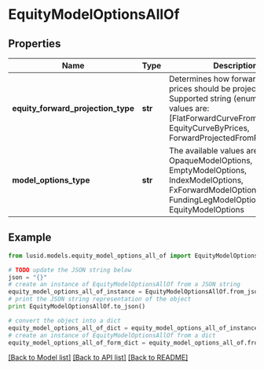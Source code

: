 # EquityModelOptionsAllOf


## Properties
Name | Type | Description | Notes
------------ | ------------- | ------------- | -------------
**equity_forward_projection_type** | **str** | Determines how forward equity prices should be projected.                Supported string (enumeration) values are: [FlatForwardCurveFromSpot, EquityCurveByPrices, ForwardProjectedFromRatesCurve]. | 
**model_options_type** | **str** | The available values are: Invalid, OpaqueModelOptions, EmptyModelOptions, IndexModelOptions, FxForwardModelOptions, FundingLegModelOptions, EquityModelOptions | 

## Example

```python
from lusid.models.equity_model_options_all_of import EquityModelOptionsAllOf

# TODO update the JSON string below
json = "{}"
# create an instance of EquityModelOptionsAllOf from a JSON string
equity_model_options_all_of_instance = EquityModelOptionsAllOf.from_json(json)
# print the JSON string representation of the object
print EquityModelOptionsAllOf.to_json()

# convert the object into a dict
equity_model_options_all_of_dict = equity_model_options_all_of_instance.to_dict()
# create an instance of EquityModelOptionsAllOf from a dict
equity_model_options_all_of_form_dict = equity_model_options_all_of.from_dict(equity_model_options_all_of_dict)
```
[[Back to Model list]](../README.md#documentation-for-models) [[Back to API list]](../README.md#documentation-for-api-endpoints) [[Back to README]](../README.md)


